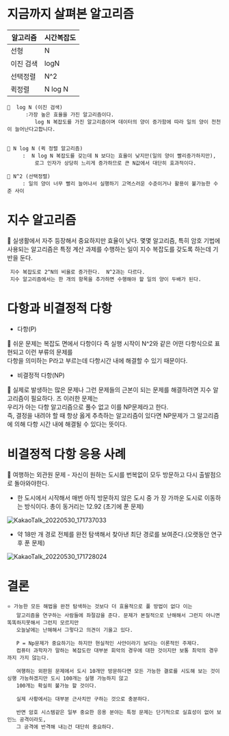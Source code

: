 # 지금까지 살펴본 알고리즘

| 알고리즘    | 시간복잡도   |
|---------|---------|
| 선형  | N       |
| 이진 검색   | logN    |
| 선택정렬    |   N^2   |
| 퀵정렬     | N log N |
```
📍  log N (이진 검색)
      :가장 높은 효율을 가진 알고리즘이다. 
         log N 복잡도를 가진 알고리즘이며 데이터의 양이 증가함에 따라 일의 양이 천천이 늘어난다고합니다.  
      
      
📍 N log N (퀵 정렬 알고리즘)
     :  N log N 복잡도를 갖는데 N 보다는 효율이 낮지만(일의 양이 빨리증가하지만), 
         로그 인자가 상당히 느리게 증가하므로 큰 N값에서 대단히 효과적이다.
         
📍 N^2 (선택정렬)
     : 일의 양이 너무 빨리 늘어나서 실행하기 고역스러운 수준이거나 활용이 불가능한 수준 사이
 ```

 # 지수 알고리즘
 📍 실생활에서 자주 등장해서 중요하지만 효율이 낮다. 몇몇 알고리즘, 특히 암호 기법에 사용되는 알고리즘은 특정 계산 과제를 수행하는 일이 지수 복잡도를 갖도록 하는데 기반을 둔다.

 ```
  지수 복잡도로 2^N의 비율로 증가한다.  N^2과는 다르다.
  지수 알고리즘에서는 한 개의 항목을 추가하면 수행해야 할 일의 양이 두배가 된다.
 ```
 
 # 다항과 비결정적 다항
 - 다항(P)  

📍 쉬운 문제는 복잡도 면에서 다항이다 즉 실행 시작이 N^2와 같은 어떤 다항식으로 표현되고  이런 부류의 문제를   
 다항을 의미하는 P라고 부르는데 다항시간 내에 해결할 수 있기 때문이다.

 - 비결정적 다항(NP)  
 
 📍 실제로 발생하는 많은 문제나 그런 문제들의 근본이 되는 문제를 해결하려면 지수 알고리즘이 필요하다. 즈 이러한 문제는  
 우리가 아는 다항 알고리즘으로 풀수 없고 이를 NP문제라고 한다.  
 즉, 결정을 내려야 할 때 항상 옳게 추측하는 알고리즘이 있다면 NP문제가 그 알고리즘에 의해 다항 시간 내에 해결될 수 있다는 뜻이다.


# 비결정적 다항 응용 사례
 📍 여행하는 외관원 문제 - 자신이 원하는 도시를 번복없이 모두 방문하고 다시 출발점으로 돌아와야한다.
 
- 한 도시에서 시작해서 매번 아직 방문하지 않은 도시 중 가 장 가까운 도시로 이동하는 방식이다. 총이 동거리는 12.92 (초기에 푼 문제)

![KakaoTalk_20220530_171737033](https://user-images.githubusercontent.com/81284265/170949035-0f489297-cf64-4d04-afe5-3b730f8b9307.jpg)  



- 약 18만 개 경로 전체를 완전 탐색해서 찾아낸 최단 경로를 보여준다.(오랫동안 연구 후 푼 문제)

![KakaoTalk_20220530_171728024](https://user-images.githubusercontent.com/81284265/170954771-f8e4f056-f2af-4b48-b18d-0c4e27e5448b.jpg)


# 결론
```
⭐️ 가능한 모든 해법을 완전 탐색하는 것보다 더 효율적으로 풀 방법이 없다 이는
   알고리즘을 연구하는 사람들에 좌절감을 준다. 문제가 본질적으로 난해해서 그런지 아니면 똑똑하지못해서 그런지 모르지만
   오늘날에는 난해해서 그렇다고 의견이 기울고 있다.
   
   P = Np문제가 중요하기는 하지만 현실적인 사안이라기 보다는 이론적인 주제다.
   컴퓨터 과학자가 말하는 복잡도란 대부분 회악의 경우에 대한 것이지만 보통 최악의 경우까지 가지 않는다.
   
   여행하는 외판원 문제에서 도시 10개만 방문하다면 모든 가능한 결로를 시도해 보는 것이 싱행 가능하겠지만 도시 100개는 실행 가능하지 않고
   100개는 확실히 불가능 할 것이다.
   
   실제 사황에서는 대부분 근사치만 구하는 것으로 충분하다.
   
   반면 암호 시스템같은 일부 중요한 응용 분야는 특정 문제는 단기적으로 실효성이 없어 보인느 공격이라도, 
   그 공격에 반격해 내는건 대단히 중요하다.
```


 
 
 
 
 
